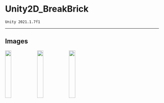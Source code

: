 # Unity2D_BreakBrick

    Unity 2021.1.7f1

<hr/>

## Images
<img src="https://user-images.githubusercontent.com/62216628/126870458-c9cd140d-ab64-40c1-a5e3-14670a795263.gif" width="20%"> <img src="https://user-images.githubusercontent.com/62216628/126870459-317a3ded-b5dc-4562-b06e-76bfbe098279.gif" width="20%"> <img src="https://user-images.githubusercontent.com/62216628/126870460-cccbcdcd-a369-42a8-899c-7bdd4b1fdd00.gif" width="20%">
